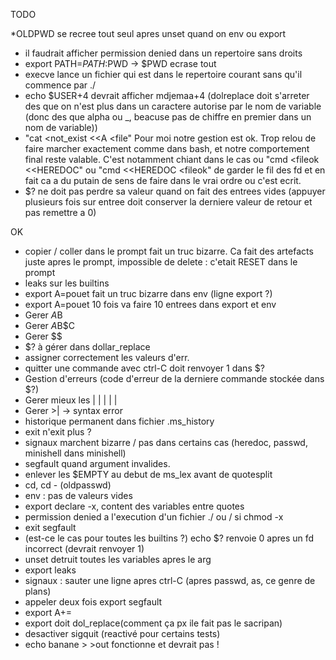 TODO

*OLDPWD se recree tout seul apres unset quand on env ou export
* il faudrait afficher permission denied dans un repertoire sans droits
* export PATH=$PATH:$PWD -> $PWD ecrase tout
* execve lance un fichier qui est dans le repertoire courant sans qu'il commence par ./
* echo $USER+4 devrait afficher mdjemaa+4 (dolreplace doit s'arreter des que on n'est plus dans un caractere autorise par le nom de variable (donc des que alpha ou  _, beacuse pas de chiffre en premier dans un nom de variable))
* "cat <not_exist <<A <file" Pour moi notre gestion est ok. Trop relou de faire marcher exactement comme dans bash, et notre comportement final reste valable. C'est notamment chiant dans le cas ou "cmd <fileok <<HEREDOC" ou "cmd <<HEREDOC <fileok" de garder le fil des fd et en fait ca a du putain de sens de faire dans le vrai ordre ou c'est ecrit.
* $? ne doit pas perdre sa valeur quand on fait des entrees vides (appuyer plusieurs fois sur entree doit conserver la derniere valeur de retour et pas remettre a 0)

OK
* copier / coller dans le prompt fait un truc bizarre. Ca fait des artefacts juste apres le prompt, impossible de delete : c'etait RESET dans le prompt
* leaks sur les builtins
* export A=pouet fait un truc bizarre dans env (ligne export ?)
* export A=pouet 10 fois va faire 10 entrees dans export et env
* Gerer $A$B
* Gerer $A$B$C
* Gerer $$
* $? à gérer dans dollar_replace
* assigner correctement les valeurs d'err.
* quitter une commande avec ctrl-C doit renvoyer 1 dans $?
* Gestion d'erreurs (code d'erreur de la derniere commande stockée dans $?)
* Gerer mieux les | | | | |
* Gerer >| -> syntax error
* historique permanent dans fichier .ms_history
* exit n'exit plus ?
* signaux marchent bizarre / pas dans certains cas (heredoc, passwd, minishell dans minishell)
* segfault quand argument invalides.
* enlever les $EMPTY au debut de ms_lex avant de quotesplit
* cd, cd - (oldpasswd)
* env : pas de valeurs vides
* export declare -x, content des variables entre quotes
* permission denied a l'execution d'un fichier ./ ou / si chmod -x
* exit segfault
* (est-ce le cas pour toutes les builtins ?) echo $? renvoie 0 apres un fd incorrect (devrait renvoyer 1)
* unset detruit toutes les variables apres le arg
* export leaks
* signaux : sauter une ligne apres ctrl-C (apres passwd, as, ce genre de plans)
* appeler deux fois export segfault
* export A+=
* export doit dol_replace(comment ça px ile fait pas le sacripan)
* desactiver sigquit (reactivé pour certains tests)
* echo banane >   >out fonctionne et devrait pas !
